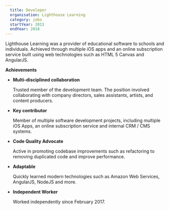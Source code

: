 ```yaml
---
  title: Developer
  organisation: Lighthouse Learning
  category: jobs
  startYear: 2013
  endYear: 2018
---
```


Lighthouse Learning was a provider of educational software to schools and individuals. Achieved
through multiple iOS apps and an online subscription service built using web technologies such as
HTML 5 Canvas and AngularJS.

**Achievements**

- **Multi-disciplined collaboration**

  Trusted member of the development team. The position involved collaborating with company
  directors, sales assistants, artists, and content producers.

- **Key contributor**

  Member of multiple software development projects, including multiple iOS Apps, an online
  subscription service and internal CRM / CMS systems.

- **Code Quality Advocate**

  Active in promoting codebase improvements such as refactoring to removing duplicated code and
  improve performance.

- **Adaptable**

  Quickly learned modern technologies such as Amazon Web Services, AngularJS, NodeJS and more.

- **Independent Worker**

  Worked independently since February 2017.
